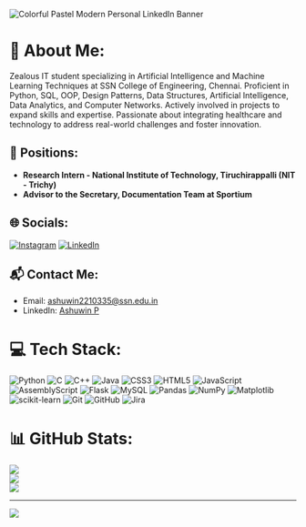 ![Colorful Pastel Modern Personal LinkedIn Banner](https://github.com/user-attachments/assets/53612113-cc1f-4dce-97b8-3dad5069667a)

# 💫 About Me:
Zealous IT student specializing in Artificial Intelligence and Machine Learning Techniques at SSN College of Engineering, Chennai. Proficient in Python, SQL, OOP, Design Patterns, Data Structures, Artificial Intelligence, Data Analytics, and Computer Networks. Actively involved in projects to expand skills and expertise. Passionate about integrating healthcare and technology to address real-world challenges and foster innovation.  

## 🔖 Positions:
- **Research Intern - National Institute of Technology, Tiruchirappalli (NIT - Trichy)**
- **Advisor to the Secretary, Documentation Team at Sportium**  

## 🌐 Socials:
[![Instagram](https://img.shields.io/badge/Instagram-%23E4405F.svg?logo=Instagram&logoColor=white)](https://instagram.com/ashuwin_elegant) [![LinkedIn](https://img.shields.io/badge/LinkedIn-%230077B5.svg?logo=linkedin&logoColor=white)](https://linkedin.com/in/ashuwin-p-4952a4271)  

## 📬 Contact Me:
- Email: [ashuwin2210335@ssn.edu.in](mailto:ashuwin2210335@ssn.edu.in)
- LinkedIn: [Ashuwin P](https://linkedin.com/in/ashuwin-p)



# 💻 Tech Stack:
![Python](https://img.shields.io/badge/python-3670A0?style=for-the-badge&logo=python&logoColor=ffdd54) ![C](https://img.shields.io/badge/c-%2300599C.svg?style=for-the-badge&logo=c&logoColor=white) ![C++](https://img.shields.io/badge/c++-%2300599C.svg?style=for-the-badge&logo=c%2B%2B&logoColor=white) ![Java](https://img.shields.io/badge/java-%23ED8B00.svg?style=for-the-badge&logo=openjdk&logoColor=white) ![CSS3](https://img.shields.io/badge/css3-%231572B6.svg?style=for-the-badge&logo=css3&logoColor=white) ![HTML5](https://img.shields.io/badge/html5-%23E34F26.svg?style=for-the-badge&logo=html5&logoColor=white) ![JavaScript](https://img.shields.io/badge/javascript-%23323330.svg?style=for-the-badge&logo=javascript&logoColor=%23F7DF1E) ![AssemblyScript](https://img.shields.io/badge/assembly%20script-%23000000.svg?style=for-the-badge&logo=assemblyscript&logoColor=white) ![Flask](https://img.shields.io/badge/flask-%23000.svg?style=for-the-badge&logo=flask&logoColor=white) ![MySQL](https://img.shields.io/badge/mysql-4479A1.svg?style=for-the-badge&logo=mysql&logoColor=white) ![Pandas](https://img.shields.io/badge/pandas-%23150458.svg?style=for-the-badge&logo=pandas&logoColor=white) ![NumPy](https://img.shields.io/badge/numpy-%23013243.svg?style=for-the-badge&logo=numpy&logoColor=white) ![Matplotlib](https://img.shields.io/badge/Matplotlib-%23ffffff.svg?style=for-the-badge&logo=Matplotlib&logoColor=black) ![scikit-learn](https://img.shields.io/badge/scikit--learn-%23F7931E.svg?style=for-the-badge&logo=scikit-learn&logoColor=white) ![Git](https://img.shields.io/badge/git-%23F05033.svg?style=for-the-badge&logo=git&logoColor=white) ![GitHub](https://img.shields.io/badge/github-%23121011.svg?style=for-the-badge&logo=github&logoColor=white) ![Jira](https://img.shields.io/badge/jira-%230A0FFF.svg?style=for-the-badge&logo=jira&logoColor=white)  

# 📊 GitHub Stats:
![](https://github-readme-stats.vercel.app/api?username=ashuwin-p&theme=neon&hide_border=false&include_all_commits=true&count_private=true)<br/>
![](https://github-readme-streak-stats.herokuapp.com/?user=ashuwin-p&theme=neon&hide_border=false)<br/>
![](https://github-readme-stats.vercel.app/api/top-langs/?username=ashuwin-p&theme=neon&hide_border=false&include_all_commits=true&count_private=true&layout=compact)  

---  
[![](https://visitcount.itsvg.in/api?id=ashuwin-p&icon=0&color=0)](https://visitcount.itsvg.in)  


